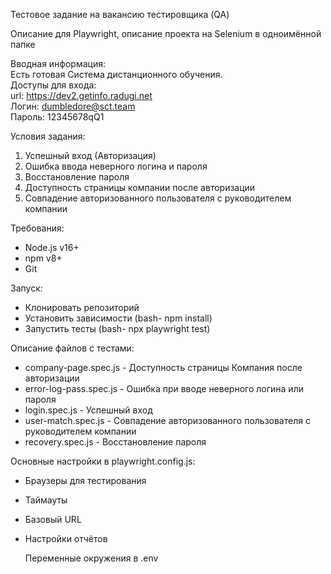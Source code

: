 Тестовое задание на вакансию тестировщика (QA) 

Описание для Playwright, описание проекта на Selenium в одноимённой папке

Вводная информация:<br>
Есть готовая Система дистанционного обучения. <br>
Доступы для входа: <br>
url: https://dev2.getinfo.radugi.net <br>
Логин: dumbledore@sct.team <br>
Пароль: 12345678qQ1 <br>

Условия задания:
1. Успешный вход (Авторизация)
2. Ошибка ввода неверного логина и пароля
3. Восстановление пароля
4. Доступность страницы компании после авторизации
5. Совпадение авторизованного пользователя с руководителем компании

Требования: 
- Node.js v16+
- npm v8+
- Git

Запуск:
- Клонировать репозиторий
- Установить зависимости (bash- npm install)
- Запустить тесты (bash- npx playwright test)

Описание файлов с тестами:
- company-page.spec.js - Доступность страницы Компания после авторизации
- error-log-pass.spec.js - Ошибка при вводе неверного логина или пароля
- login.spec.js - Успешный вход
- user-match.spec.js - Совпадение авторизованного пользователя с руководителем компании
- recovery.spec.js - Восстановление пароля

Основные настройки в playwright.config.js:
- Браузеры для тестирования
- Таймауты
- Базовый URL
- Настройки отчётов

  Переменные окружения в .env
